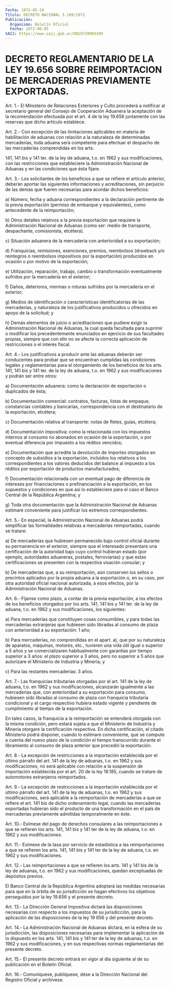 ```yaml
---
Fecha: 1972-05-24
Título: DECRETO NACIONAL 3.109/1972
Publicación:
  Organismo: Boletín Oficial
  Fecha: 1972-06-05
SAIJ: https://www.saij.gob.ar/DN19720003109
---
```

# DECRETO REGLAMENTARIO DE LA LEY 19.656 SOBRE REIMPORTACION DE MERCADERIAS PREVIAMENTE EXPORTADAS.

<a id="1"></a>
Art.  1.-  El  Ministerio  de  Relaciones  Exteriores y Culto procederá   a  notificar  al  secretario  general  del  Consejo  de Cooperación  Aduanera  la  aceptación de la recomendación efectuada por el art. 4 de la ley 19.656  juntamente  con  las  reservas  que dicho artículo establece.

<a id="2"></a>
Art.  2.-  Con  excepción  de  las  limitaciones aplicables en materia de habilitación de aduanas con relación  a la naturaleza de determinadas   mercaderías,  toda  aduana  será  competente    para efectuar el despacho  de  las mercaderías comprendidas en los arts.

141, 141 bis y 141 ter. de  la  ley  de  aduana, t.o. en 1962 y sus modificaciones,  con  las  restricciones  que    estableciere    la Administración  Nacional  de  Aduanas y en las condiciones que ésta fijare.

<a id="3"></a>
Art. 3.- Los solicitantes de los beneficios a que se refiere el artículo  anterior,  deberán aportar las siguientes informaciones y acreditaciones, sin perjuicio  de  las  demás que fueren necesarias para acordar dichos beneficios:

a)  Número,  fecha  y  aduana  correspondientes  a  la  declaración pertinente  de  la  previa  exportación   (permiso  de  embarque  y equivalentes),    como  antecedente  de  la  reimportación;

b) Otros detalles relativos  a  la  previa exportación que requiere la  Administración  Nacional  de  Aduanas    (como  ser:  medio  de transporte, despachante, comisionista, etcétera).

c)  Situación  aduanera  de  la  mercadería con anterioridad  a  su exportación;

d)  Franquicias,  remisiones,  exenciones,    premios,   reembolsos (drawback    y/o    reintegros  o  reembolsos  impositivos  por  la exportación) producidos  en ocasión o por motivo de la exportación;

e)  Utilización,  reparación,   trabajo,  cambio  o  transformación eventualmente  sufridos  por la mercadería  en  el  exterior;

f) Daños, deterioros, mermas  o  roturas sufridos por la mercadería en el exterior;

g) Medios de identificación o características  identificatorias  de las  mercaderías,  y  naturaleza de los justificativos producidos u ofrecidos en apoyo de la solicitud; y

h) Demás elementos de juicio  o  acreditaciones  que pudiere exigir la  Administración  Nacional  de  Aduanas, la cual queda  facultada para  suprimir  o  modificar  los  precedentemente   enunciados  en ejercicio  de sus facultades propias, siempre que con  ello  no  se afecte  la  correcta  aplicación  de  restricciones  o  el  interés fiscal.

<a id="4"></a>
Art. 4.- Los justificativos a producir ante las aduanas deberán ser  conducentes  para  probar  que  se  encuentran  cumplidas  las condiciones  legales  y  reglamentarias para el otorgamiento de los beneficios de los arts. 141,  141  bis  y  141  ter.  de  la ley de aduana,  t.o.  en  1962  y  sus  modificaciones  y podrán ser entre otros:

a)  Documentación  aduanera: como la declaración de  exportación  o duplicados de ésta;

b)  Documentación  comercial:    contratos,   facturas,  listas  de empaque, constancias contables y bancarias, correspondencia  con el destinatario de la exportación, etcétera;

c)  Documentación  relativa  al transporte: notas de fletes, guías, etcétera;

d) Documentación impositiva: como  la relacionada con los impuestos internos al consumo no abonados en ocasión  de  la  exportación,  o por  eventual  diferencia por impuesto a los réditos vencidos;

e) Documentación  que  acredite la devolución de importes otorgados en concepto de subsidios  a la exportación, incluidos los relativos a  los correspondientes a los  valores  deducidos  del  balance  al impuesto a los réditos por exportación de productos manufacturados;

f) Documentación  relacionada con un eventual pago de diferencia de intereses por financiaciones  o  prefinanciación  a la exportación, en los supuestos y condiciones en que así lo estableciere  para  el caso el Banco Central de la República Argentina; y

g)  Toda  otra  documentación  que  la  Administración  Nacional de Aduanas    estimare    conveniente  para  justificar  los  extremos correspondientes.

<a id="5"></a>
Art.  5.-  En  especial, la Administración Nacional de Aduanas podrá  simplificar  las    formalidades   relativas  a  mercaderías reimportadas, cuando se tratare:

a)  De mercaderías que hubiesen permanecido  bajo  control  oficial durante  su  permanencia  en el exterior, siempre que el interesado presentare una certificación  de  la  autoridad  bajo  cuyo control hubieran  estado  (por  ejemplo,  autoridades  aduaneras, postales, ferroviarias)  y  que  estas  certificaciones se presenten  con  la respectiva visación consular; y

b)  De  mercaderías  que,  a su reimportación,  aún  conserven  los sellos o precintos aplicados  por la propia aduana a la exportación o, en su caso, por otra autoridad  oficial  nacional  autorizada, a esos    efectos,    por  la  Administración  Nacional  de  Aduanas.

<a id="6"></a>
Art. 6.- Fíjanse como plazo, a contar de la previa exportación, a los  efectos  de  los beneficios otorgados por los arts. 141, 141 bis y 141 ter. de la ley de aduana, t.o. en 1962 y sus modificaciones, los siguientes:

a)  Para mercaderías que  constituyen  cosas  consumibles,  y  para todas  las  mercaderías  extranjeras  que hubiesen sido libradas al consumo de plaza con anterioridad a su  exportación:  1  año;

b)  Para  mercaderías,  no comprendidas en el apart. a), que por su naturaleza de aparatos, máquinas,  motores, etc., tuvieren una vida útil igual o superior a 5 años y se  comercializaren  habitualmente con garantías por tiempo superior a 3 años: el plazo superior  a  3 años,  pero  no  superior  a 5 años que autorizare el Ministerio de Industria y Minería; y

c) Para las restantes mercaderías: 3 años.

<a id="7"></a>
Art. 7.- Las franquicias tributarias otorgadas por el art. 141 de la  ley de aduana, t.o. en 1962 y sus modificaciones, alcanzarán igualmente a las mercaderías que, con anterioridad a su exportación  para  consumo,  hubiesen  sido  libradas al consumo de plaza con franquicia tributaria condicional y  el  cargo respectivo hubiera estado vigente y pendiente de cumplimiento al  tiempo de la exportación.

En  tales  casos,  la  franquicia  a  la reimportación se entenderá otorgada  con  la  misma condición, pero estará  sujeta  a  que  el Ministerio  de  Industria   y  Minería  otorgare  la  certificación respectiva.  En dicha certificación,  el  citado  Ministerio  podrá disponer, cuando  lo  estimare conveniente, que se compute a cuenta del nuevo plazo de la condición  el  tiempo transcurrido durante el libramiento  al  consumo  de  plaza  anterior    que   precedió  la exportación.

<a id="8"></a>
Art.  8.-  La  excepción  de  restricciones  a  la importación establecida  por  el  último  párrafo  del  art.  141 de la ley  de aduanas, t.o. en 1962 y sus modificaciones, no será  aplicable  con relación  a la suspensión de importación establecida por el art. 20 de la ley 19.185,  cuando  se  tratare  de  automotores extranjeros reimportados.

<a id="9"></a>
Art.  9.-  La  excepción  de  restricciones  a  la importación establecida  por  el  último  párrafo  del  art.  141 de la ley  de aduanas,  t.o.  en 1962 y sus modificaciones, será aplicable  a  la reimportación de  mercaderías  a  que se refiere el art. 141 bis de dicho  ordenamiento  legal,  cuando  las    mercaderías  exportadas hubieran  sido  el producto de una transformación  en  el  país  de mercaderías  previamente    admitidas    temporalmente    en  éste.

<a id="10"></a>
Art.  10.-  Exímese  del  pago  de  derechos  consulares a las reimportaciones a que se refieren los arts. 141, 141  bis y 141 ter de la ley de aduana, t.o. en 1962 y sus modificaciones.

<a id="11"></a>
Art. 11.- Exímese de la tasa por servicio de estadística a las reimportaciones  a que se refieren los arts. 141, 141 bis y 141 ter de la ley de aduana, t.o. en 1962 y sus modificaciones.

<a id="12"></a>
Art. 12.- Las reimportaciones a que se refieren los arts. 141 y 141  bis  de  la ley de aduanas, t.o. en 1962 y sus modificaciones, quedan exceptuadas de depósitos previos.

El Banco Central  de  la  República  Argentina adoptará las medidas necesarias  para  que  en  la órbita de su  jurisdicción  se  hagan efectivos  los  objetivos  perseguidos  por  la  ley  19.656  y  el presente decreto.

<a id="13"></a>
Art.  13.-  La  Dirección  General  Impositiva  dictará  las disposiciones  necesarias  con  respecto  a  los  impuestos  de  su jurisdicción,  para la aplicación de las disposiciones de la ley 19 656 y del presente decreto.

<a id="14"></a>
Art. 14.- La Administración Nacional de Aduanas dictará, en la esfera  de  su  jurisdicción,  las  disposiciones  necesarias  para implementar  la  aplicación  de  lo dispuesto en los arts. 141, 141 bis y 141 ter de la ley de aduanas, t.o. en 1962 y sus modificaciones,  y  en sus respectivas  normas  reglamentarias  del presente decreto.

<a id="15"></a>
Art. 15.- El presente decreto entrará en vigor al día siguiente al de su publicación en el Boletín Oficial.

<a id="16"></a>
Art. 16.- Comuníquese, publíquese, dése a la Dirección Nacional del Registro Oficial y archívese.